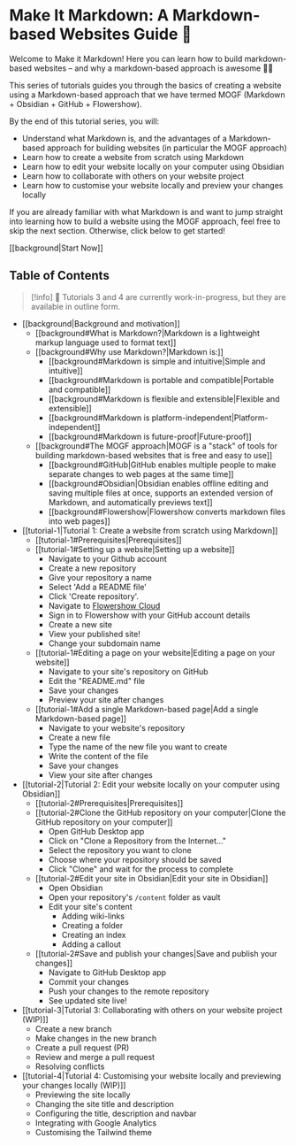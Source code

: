 # Make It Markdown: A Markdown-based Websites Guide 🚀

Welcome to Make it Markdown! Here you can learn how to build markdown-based websites – and why a markdown-based approach is awesome 🦸‍♀️

This series of tutorials guides you through the basics of creating a website using a Markdown-based approach that we have termed MOGF (Markdown + Obsidian + GitHub + Flowershow).

By the end of this tutorial series, you will:
- Understand what Markdown is, and the advantages of a Markdown-based approach for building websites (in particular the MOGF approach)
- Learn how to create a website from scratch using Markdown
- Learn how to edit your website locally on your computer using Obsidian
- Learn how to collaborate with others on your website project
- Learn how to customise your website locally and preview your changes locally

If you are already familiar with what Markdown is and want to jump straight into learning how to build a website using the MOGF approach, feel free to skip the next section. Otherwise, click below to get started! 

[[background|Start Now]]

## Table of Contents

> [!info]
> 🚧 Tutorials 3 and 4 are currently work-in-progress, but they are available in outline form.

- [[background|Background and motivation]]
	- [[background#What is Markdown?|Markdown is a lightweight markup language used to format text]]
	- [[background#Why use Markdown?|Markdown is:]]
		- [[background#Markdown is simple and intuitive|Simple and intuitive]]
		- [[background#Markdown is portable and compatible|Portable and compatible]]
		- [[background#Markdown is flexible and extensible|Flexible and extensible]]
		- [[background#Markdown is platform-independent|Platform-independent]]
		- [[background#Markdown is future-proof|Future-proof]]
	- [[background#The MOGF approach|MOGF is a "stack" of tools for building markdown-based websites that is free and easy to use]]
		- [[background#GitHub|GitHub enables multiple people to make separate changes to web pages at the same time]]
		- [[background#Obsidian|Obsidian enables offline editing and saving multiple files at once, supports an extended version of Markdown, and automatically previews text]]
		- [[background#Flowershow|Flowershow converts markdown files into web pages]]
- [[tutorial-1|Tutorial 1: Create a website from scratch using Markdown]]
	- [[tutorial-1#Prerequisites|Prerequisites]]
	- [[tutorial-1#Setting up a website|Setting up a website]]
		- Navigate to your Github account
		- Create a new repository
		- Give your repository a name
		- Select 'Add a README file'
		- Click 'Create repository'. 
		- Navigate to [Flowershow Cloud](https://cloud.flowershow.app/) 
		- Sign in to Flowershow with your GitHub account details
		- Create a new site
		- View your published site!
		- Change your subdomain name
	- [[tutorial-1#Editing a page on your website|Editing a page on your website]]
		- Navigate to your site's repository on GitHub
		- Edit the "README.md" file
		- Save your changes
		- Preview your site after changes
	- [[tutorial-1#Add a single Markdown-based page|Add a single Markdown-based page]]
		- Navigate to your website's repository
		- Create a new file
		- Type the name of the new file you want to create
		- Write the content of the file
		- Save your changes
		- View your site after changes
- [[tutorial-2|Tutorial 2: Edit your website locally on your computer using Obsidian]]
	- [[tutorial-2#Prerequisites|Prerequisites]]
	- [[tutorial-2#Clone the GitHub repository on your computer|Clone the GitHub repository on your computer]]
		- Open GitHub Desktop app
		- Click on "Clone a Repository from the Internet..."
		- Select the repository you want to clone
		- Choose where your repository should be saved
		- Click "Clone" and wait for the process to complete
	- [[tutorial-2#Edit your site in Obsidian|Edit your site in Obsidian]]
		- Open Obsidian
		- Open your repository's `/content` folder as vault
		- Edit your site's content
			- Adding wiki-links
			- Creating a folder
			- Creating an index
			- Adding a callout
	- [[tutorial-2#Save and publish your changes|Save and publish your changes]]
		- Navigate to GitHub Desktop app
		- Commit your changes
		- Push your changes to the remote repository
		- See updated site live!
- [[tutorial-3|Tutorial 3: Collaborating with others on your website project (WIP)]]
	- Create a new branch
	- Make changes in the new branch
	- Create a pull request (PR)
	- Review and merge a pull request
	- Resolving conflicts
- [[tutorial-4|Tutorial 4: Customising your website locally and previewing your changes locally (WIP)]]
	- Previewing the site locally
	- Changing the site title and description
	- Configuring the title, description and navbar
	- Integrating with Google Analytics
	- Customising the Tailwind theme



